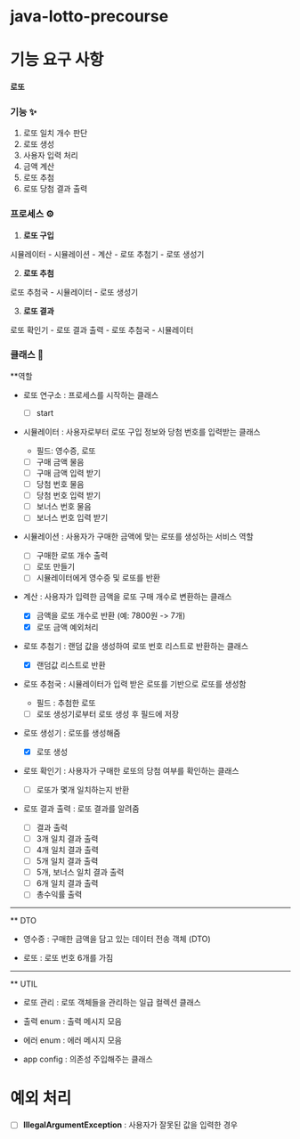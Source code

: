 # java-lotto-precourse

# 기능 요구 사항

#### 로또

### 기능 ✨
1. 로또 일치 개수 판단
2. 로또 생성
3. 사용자 입력 처리
4. 금액 계산
5. 로또 추첨
6. 로또 당첨 결과 출력

### 프로세스 ⚙️
1. **로또 구입**

시뮬레이터 - 시뮬레이션 - 계산 - 로또 추첨기 - 로또 생성기

2. **로또 추첨**

로또 추첨국 - 시뮬레이터 - 로또 생성기

3. **로또 결과**

로또 확인기 - 로또 결과 출력 - 로또 추첨국 - 시뮬레이터

### 클래스 🌿
**역할
- 로또 연구소 
  : 프로세스를 시작하는 클래스

  - [ ] start

- 시뮬레이터
  : 사용자로부터 로또 구입 정보와 당첨 번호를 입력받는 클래스

  - 필드: 영수증, 로또
  - [ ] 구매 금액 물음
  - [ ] 구매 금액 입력 받기
  - [ ] 당첨 번호 물음
  - [ ] 당첨 번호 입력 받기
  - [ ] 보너스 번호 물음
  - [ ] 보너스 번호 입력 받기

- 시뮬레이션
  : 사용자가 구매한 금액에 맞는 로또를 생성하는 서비스 역할

  - [ ] 구매한 로또 개수 출력
  - [ ] 로또 만들기
  - [ ] 시뮬레이터에게 영수증 및 로또를 반환

- 계산
  : 사용자가 입력한 금액을 로또 구매 개수로 변환하는 클래스

  - [X] 금액을 로또 개수로 반환 (예: 7800원 -> 7개)
  - [X] 로또 금액 예외처리

- 로또 추첨기
  : 랜덤 값을 생성하여 로또 번호 리스트로 반환하는 클래스

  - [X] 랜덤값 리스트로 반환
 
- 로또 추첨국
  : 시뮬레이터가 입력 받은 로또를 기반으로 로또를 생성함

  - 필드 : 추첨한 로또
  - [ ] 로또 생성기로부터 로또 생성 후 필드에 저장

- 로또 생성기
  : 로또를 생성해줌

  - [X] 로또 생성

- 로또 확인기
  : 사용자가 구매한 로또의 당첨 여부를 확인하는 클래스

  - [ ] 로또가 몇개 일치하는지 반환

- 로또 결과 출력
  : 로또 결과를 알려줌

  - [ ] 결과 출력 
  - [ ] 3개 일치 결과 출력
  - [ ] 4개 일치 결과 출력
  - [ ] 5개 일치 결과 출력
  - [ ] 5개, 보너스 일치 결과 출력
  - [ ] 6개 일치 결과 출력
  - [ ] 총수익률 출력 
---
** DTO
- 영수증
  : 구매한 금액을 담고 있는 데이터 전송 객체 (DTO)

- 로또
  : 로또 번호 6개를 가짐

---

** UTIL
- 로또 관리
  : 로또 객체들을 관리하는 일급 컬렉션 클래스

- 출력 enum
  : 출력 메시지 모음

- 에러 enum
  : 에러 메시지 모음

- app config
  : 의존성 주입해주는 클래스

# 예외 처리

- [ ] **IllegalArgumentException** : 사용자가 잘못된 값을 입력한 경우

